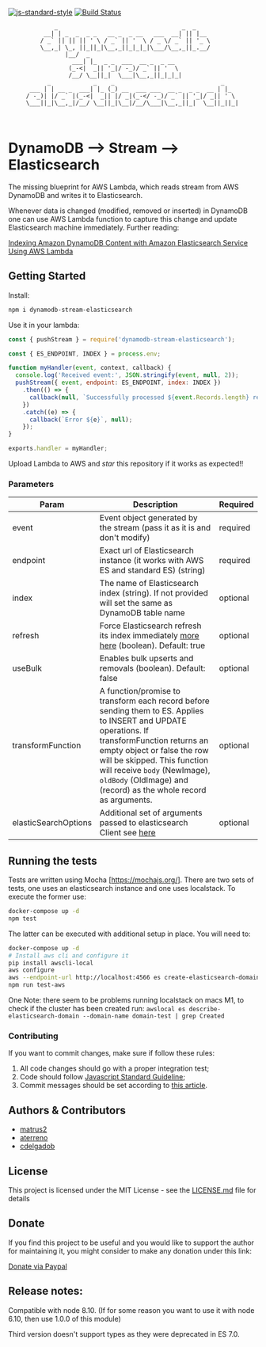 [![js-standard-style](https://img.shields.io/badge/code%20style-standard-brightgreen.svg)](http://standardjs.com)
[![Build Status](https://travis-ci.org/matrus2/dynamodb-stream-elasticsearch.svg?branch=master)](https://travis-ci.org/matrus2/dynamodb-stream-elasticsearch) 

```
             _                                   _  _     
          __| | _  _  _ _   __ _  _ __   ___  __| || |__  
         / _` || || || ' \ / _` || '  \ / _ \/ _` || '_ \
         \__,_| \_, ||_||_|\__,_||_|_|_|\___/\__,_||_.__/
                |__/  _                                                     
                  ___| |_  _ _  ___  __ _  _ __  
                 (_-<|  _|| '_|/ -_)/ _` || '  \ 
                 /__/ \__||_|  \___|\__,_||_|_|_|
           _            _    _                              _    
      ___ | | __ _  ___| |_ (_) __  ___ ___  __ _  _ _  __ | |_  
     / -_)| |/ _` |(_-<|  _|| |/ _|(_-</ -_)/ _` || '_|/ _|| ' \ 
     \___||_|\__,_|/__/ \__||_|\__|/__/\___|\__,_||_|  \__||_||_|
                                                             
                                                                            
```
# DynamoDB --> Stream --> Elasticsearch

The missing blueprint for AWS Lambda, which reads stream from AWS DynamoDB and writes it to Elasticsearch.

Whenever data is changed (modified, removed or inserted) in DynamoDB one can use AWS Lambda function to capture this change and update Elasticsearch machine immediately. Further reading:

[Indexing Amazon DynamoDB Content with Amazon Elasticsearch Service Using AWS Lambda](https://aws.amazon.com/blogs/compute/indexing-amazon-dynamodb-content-with-amazon-elasticsearch-service-using-aws-lambda/) 
## Getting Started

Install:
```bash
npm i dynamodb-stream-elasticsearch 
```
Use it in your lambda:
```javascript
const { pushStream } = require('dynamodb-stream-elasticsearch');

const { ES_ENDPOINT, INDEX } = process.env;

function myHandler(event, context, callback) {
  console.log('Received event:', JSON.stringify(event, null, 2));
  pushStream({ event, endpoint: ES_ENDPOINT, index: INDEX })
    .then(() => {
      callback(null, `Successfully processed ${event.Records.length} records.`);
    })
    .catch((e) => {
      callback(`Error ${e}`, null);
    });
}

exports.handler = myHandler;
```
Upload Lambda to AWS and _star_ this repository if it works as expected!!

### Parameters

| Param  | Description | Required
| ------------- | ------------- | ------------- |
| event | Event object generated by the stream (pass it as it is and don't modify)  | required 
| endpoint  | Exact url of Elasticsearch instance (it works with AWS ES and standard ES) (string) | required
| index  | The name of Elasticsearch index (string). If not provided will set the same as DynamoDB table name | optional
| refresh  | Force Elasticsearch refresh its index immediately [more here](https://www.elastic.co/guide/en/elasticsearch/reference/current/docs-refresh.html) (boolean). Default: true | optional
| useBulk  | Enables bulk upserts and removals (boolean). Default: false | optional
| transformFunction  | A function/promise to transform each record before sending them to ES. Applies to INSERT and UPDATE operations. If transformFunction returns an empty object or false the row will be skipped. This function will receive `body` (NewImage), `oldBody` (OldImage) and (record) as the whole record as arguments. | optional
| elasticSearchOptions  | Additional set of arguments passed to elasticsearch Client see [here](https://www.elastic.co/guide/en/elasticsearch/client/javascript-api/16.x/configuration.html#config-options) | optional


## Running the tests

Tests are written using Mocha [https://mochajs.org/]. There are two sets of tests, one uses an elasticsearch instance and one uses localstack. To execute the former use:

```bash
docker-compose up -d 
npm test
```   

The latter can be executed with additional setup in place. You will need to: 

```bash
docker-compose up -d
# Install aws cli and configure it
pip install awscli-local
aws configure
aws --endpoint-url http://localhost:4566 es create-elasticsearch-domain --domain-name domain-test
npm run test-aws 
```

One Note: there seem to be problems running localstack on macs M1, to check if the cluster has been created run:
```awslocal es describe-elasticsearch-domain --domain-name domain-test | grep Created```

### Contributing

If you want to commit changes, make sure if follow these rules:
1. All code changes should go with a proper integration test;
2. Code should follow [Javascript Standard Guideline](https://standardjs.com/);
3. Commit messages should be set according to [this article](https://chris.beams.io/posts/git-commit/).

## Authors & Contributors

* [matrus2](https://github.com/matrus2)
* [aterreno](https://github.com/aterreno)
* [cdelgadob](https://github.com/cdelgadob)

## License

This project is licensed under the MIT License - see the [LICENSE.md](LICENSE.md) file for details

## Donate

If you find this project to be useful and you would like to support the author for maintaining it, you might consider to make any donation under this link:

[Donate via Paypal](https://www.paypal.com/cgi-bin/webscr?cmd=_s-xclick&hosted_button_id=8DRSB8GWY24R8&source=url)

## Release notes:
Compatible with node 8.10. (If for some reason you want to use it with node 6.10, then use 1.0.0 of this module)

Third version doesn't support types as they were deprecated in ES 7.0.
